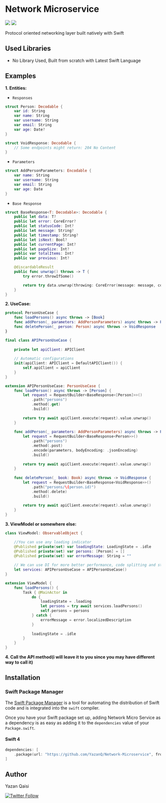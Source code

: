 # Network Microservice 

<p align="justify">
    <img src="https://img.shields.io/badge/Swift-5-orange.svg" />
    <img src="https://img.shields.io/badge/Platforms-iOS%20%7C%20watchOS-blue.svg?style=flat" />
</p>

Protocol oriented networking layer built natively with Swift

## Used Libraries

* No Library Used, Built from scratch with Latest Swift Language

## Examples

**1. Entities:**

* `Responses`

```swift
struct Person: Decodable {
    var id: String
    var name: String
    var username: String
    var email: String
    var age: Date?
}

struct VoidResponse: Decodable {
    // Some endpoints might return: 204 No Content
}
```

* `Parameters`

```swift
struct AddPersonParameters: Encodable {
    var name: String
    var username: String
    var email: String
    var age: Date
}
```

* `Base Response`

```swift
struct BaseResponse<T: Decodable>: Decodable {
    public let data: T?
    public let error: CoreError?
    public let statusCode: Int?
    public let message: String?
    public let timestamp: String?
    public let isNext: Bool?
    public let currentPage: Int?
    public let pageSize: Int?
    public var totalItems: Int?
    public var previous: Int?

    @discardableResult
    public func unwrap() throws -> T {
        try error.throwIfSome()

        return try data.unwrap(throwing: CoreError(message: message, code: statusCode))
    }
}
```

**2. UseCase:**

```swift
protocol PersonUseCase {
    func loadPersons() async throws -> [Book]
    func addPerson(_ parameters: AddPersonParameters) async throws -> Person
    func deletePerson(_ person: Person) async throws -> VoidResponse
}

final class APIPersonUseCase {
    
    private let apiClient: APIClient
    
    // Automatic configurations
    init(apiClient: APIClient = DefaultAPIClient()) {
        self.apiClient = apiClient
    }
}

extension APIPersonUseCase: PersonUseCase {
    func loadPerson() async throws -> [Person] {
        let request = RequestBuilder<BaseResponse<[Person]>>()
            .path("persons")
            .method(.get)
            .build()
        
        return try await apiClient.execute(request).value.unwrap()
    }
    
    func addPerson(_ parameters: AddPersonParameters) async throws -> Person {
        let request = RequestBuilder<BaseResponse<Person>>()
            .path("persons")
            .method(.post)
            .encode(parameters, bodyEncoding: .jsonEncoding)
            .build()
        
        return try await apiClient.execute(request).value.unwrap()
    }
    
    func deletePerson(_ book: Book) async throws -> VoidResponse {
        let request = RequestBuilder<BaseResponse<VoidResponse>>()
            .path("persons/\(person.id)")
            .method(.delete)
            .build()
        
        return try await apiClient.execute(request).value.unwrap()
    }
}
```

**3. ViewModel or somewhere else:**

```swift
class ViewModel: ObservableObject {

    //You can use any loading indicator
    @Published private(set) var loadingState: LoadingState = .idle
    @Published private(set) var persons: [Person] = []
    @Published private(set) var errorMessage: String = ""
    
    // We can use DI for more better performance, code splitting and styling 
    let services: APIPersonUseCase = APIPersonUseCase()
}

extension ViewModel {
    func loadPersons() {
        Task { @MainActor in
            do {
                loadingState = .loading
                let persons = try await services.loadPersons()
                self.persons = persons
            } catch {
                errorMessage = error.localizedDescription
            }
            
            loadingState = .idle
        }
    }
}

```

**4. Call the API method(i will leave it to you since you may have different way to call it)**

## Installation

### Swift Package Manager

The [Swift Package Manager](https://swift.org/package-manager/) is a tool for automating the distribution of Swift code and is integrated into the `swift` compiler.

Once you have your Swift package set up, adding Network Micro Service as a dependency is as easy as adding it to the `dependencies` value of your `Package.swift`.

#### Swift 4

```swift
dependencies: [ 
    .package(url: "https://github.com/YazanQ/Network-Microservice", from: "v1.0.0")
]
```

## Author

Yazan Qaisi

[![Twitter Follow](https://img.shields.io/twitter/follow/yazan_qaisi.svg?label=Yazan%20Qaisi&style=social)](https://twitter.com/yazan_qaisi)
